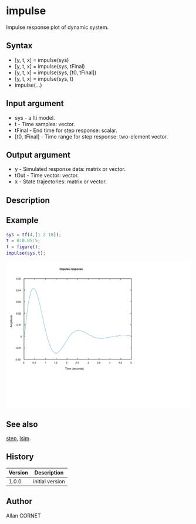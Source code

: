 # impulse

Impulse response plot of dynamic system.

## Syntax

- [y, t, x] = impulse(sys)
- [y, t, x] = impulse(sys, tFinal)
- [y, t, x] = impulse(sys, [t0, tFinal])
- [y, t, x] = impulse(sys, t)
- impulse(...)

## Input argument

- sys - a lti model.
- t - Time samples: vector.
- tFinal - End time for step response: scalar.
- [t0, tFinal] - Time range for step response: two-element vector.

## Output argument

- y - Simulated response data: matrix or vector.
- tOut - Time vector: vector.
- x - State trajectories: matrix or vector.

## Description

## Example

```matlab
sys = tf(4,[1 2 10]);
t = 0:0.05:5;
f = figure();
impulse(sys,t);
```

<img src="impulse_701DDDED.svg" align="middle"/>

## See also

[step](gensig.html), [lsim](step.md).

## History

| Version | Description     |
| ------- | --------------- |
| 1.0.0   | initial version |

## Author

Allan CORNET
